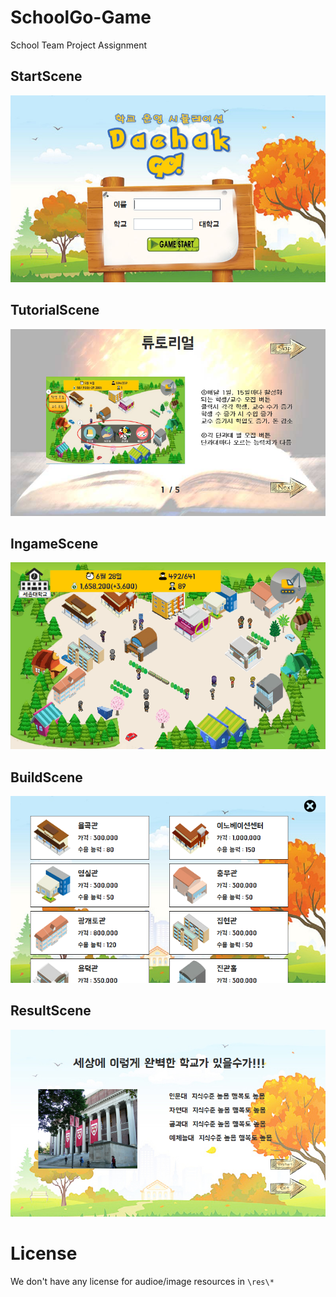 # SchoolGo-Game
School Team Project Assignment

## StartScene
![StartScene](/screenshots/StartScene.png)

## TutorialScene
![StartScene](/screenshots/TutorialScene.png)

## IngameScene
![StartScene](/screenshots/IngameScene.png)

## BuildScene
![StartScene](/screenshots/BuildScene.png)

## ResultScene
![StartScene](/screenshots/ResultScene.png)

# License
We don't have any license for audioe/image resources in `\res\*`
